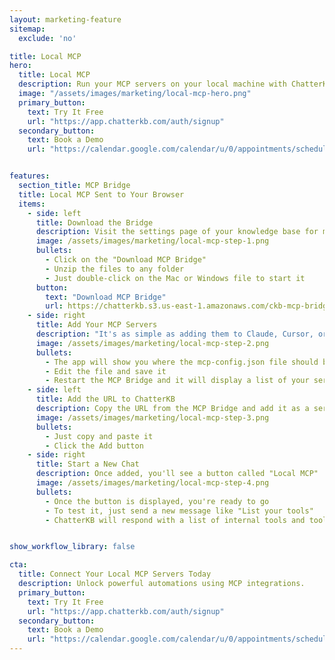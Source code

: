 ```yaml
---
layout: marketing-feature
sitemap:
  exclude: 'no'

title: Local MCP
hero:
  title: Local MCP
  description: Run your MCP servers on your local machine with ChatterKB's Local MCP Bridge
  image: "/assets/images/marketing/local-mcp-hero.png"
  primary_button:
    text: Try It Free
    url: "https://app.chatterkb.com/auth/signup"
  secondary_button:
    text: Book a Demo
    url: "https://calendar.google.com/calendar/u/0/appointments/schedules/AcZssZ0oYQ10osj27ugUfwOrSoV893uJ-kWPhIKNBhII5bTlwc3j6HdkEunH29TciGeOttFjfxqEn92O"


features:
  section_title: MCP Bridge
  title: Local MCP Sent to Your Browser
  items:
    - side: left
      title: Download the Bridge
      description: Visit the settings page of your knowledge base for more information
      image: /assets/images/marketing/local-mcp-step-1.png
      bullets:
        - Click on the "Download MCP Bridge"
        - Unzip the files to any folder
        - Just double-click on the Mac or Windows file to start it
      button:
        text: "Download MCP Bridge"
        url: https://chatterkb.s3.us-east-1.amazonaws.com/ckb-mcp-bridge.zip        
    - side: right
      title: Add Your MCP Servers
      description: "It's as simple as adding them to Claude, Cursor, or any other desktop app"
      image: /assets/images/marketing/local-mcp-step-2.png
      bullets:
        - The app will show you where the mcp-config.json file should be saved.
        - Edit the file and save it
        - Restart the MCP Bridge and it will display a list of your servers and tools.
    - side: left
      title: Add the URL to ChatterKB
      description: Copy the URL from the MCP Bridge and add it as a server
      image: /assets/images/marketing/local-mcp-step-3.png
      bullets:
        - Just copy and paste it
        - Click the Add button
    - side: right
      title: Start a New Chat
      description: Once added, you'll see a button called "Local MCP"
      image: /assets/images/marketing/local-mcp-step-4.png
      bullets:
        - Once the button is displayed, you're ready to go
        - To test it, just send a new message like "List your tools"
        - ChatterKB will respond with a list of internal tools and tools from your MCP Servers


show_workflow_library: false

cta:
  title: Connect Your Local MCP Servers Today
  description: Unlock powerful automations using MCP integrations.
  primary_button:
    text: Try It Free
    url: "https://app.chatterkb.com/auth/signup"
  secondary_button:
    text: Book a Demo
    url: "https://calendar.google.com/calendar/u/0/appointments/schedules/AcZssZ0oYQ10os0gxZrUbzNEIvQZUJqLWVeGM"
---
```


